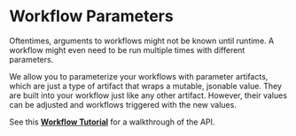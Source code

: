 # Workflow Parameters

Oftentimes, arguments to workflows might not be known until runtime. A workflow might even need to be run multiple times with different parameters. 

We allow you to parameterize your workflows with parameter artifacts, which are just a type of artifact that wraps a mutable, jsonable value. 
They are built into your workflow just like any other artifact. However, their values can be adjusted and workflows triggered with the new values.

See this [**Workflow Tutorial**](example-workflows/using-workflow-parameters.md) for a walkthrough of the API.


